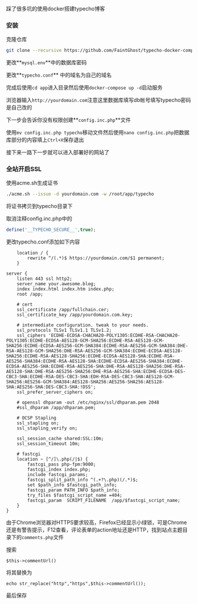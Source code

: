 踩了很多坑的使用docker搭建typecho博客

### 安装

克隆仓库

```bash
git clone --recursive https://github.com/FaintGhost/typecho-docker-compose.git app
```

更改**`mysql.env`**中的数据库密码

更改**`typecho.conf`** 中的域名为自己的域名

完成后使用`cd app`进入目录然后使用`docker-compose up -d`启动服务

浏览器输入`http://yourdomain.com`注意这里数据库填写db帐号填写typecho密码是自己改的

下一步会告诉你没有权限创建**`config.inc.php`**文件

使用`mv config.inc.php typecho`移动文件然后使用`nano config.inc.php`把数据库部分的内容填上`Ctrl+X`保存退出

接下来一路下一步就可以进入部署好的网站了

### 全站开启SSL

使用acme.sh生成证书

```bash
./acme.sh --issue -d yourdomain.com -w /root/app/typecho
```

将证书拷贝到typecho目录下

取消注释config.inc.php中的

```php
define('__TYPECHO_SECURE__',true);
```

更改typecho.conf添加如下内容

```nginx
    location / {
        rewrite ^/(.*)$ https://yourdomain.com/$1 permanent;
    }
```

```nginx
server {
    listen 443 ssl http2;
    server_name your.awesome.blog;
    index index.html index.htm index.php;
    root /app;
    
    # cert
    ssl_certificate /app/fullchain.cer;
    ssl_certificate_key /app/yourdomain.com.key;

    # intermediate configuration. tweak to your needs.
    ssl_protocols TLSv1 TLSv1.1 TLSv1.2;
    ssl_ciphers 'ECDHE-ECDSA-CHACHA20-POLY1305:ECDHE-RSA-CHACHA20-POLY1305:ECDHE-ECDSA-AES128-GCM-SHA256:ECDHE-RSA-AES128-GCM-SHA256:ECDHE-ECDSA-AES256-GCM-SHA384:ECDHE-RSA-AES256-GCM-SHA384:DHE-RSA-AES128-GCM-SHA256:DHE-RSA-AES256-GCM-SHA384:ECDHE-ECDSA-AES128-SHA256:ECDHE-RSA-AES128-SHA256:ECDHE-ECDSA-AES128-SHA:ECDHE-RSA-AES256-SHA384:ECDHE-RSA-AES128-SHA:ECDHE-ECDSA-AES256-SHA384:ECDHE-ECDSA-AES256-SHA:ECDHE-RSA-AES256-SHA:DHE-RSA-AES128-SHA256:DHE-RSA-AES128-SHA:DHE-RSA-AES256-SHA256:DHE-RSA-AES256-SHA:ECDHE-ECDSA-DES-CBC3-SHA:ECDHE-RSA-DES-CBC3-SHA:EDH-RSA-DES-CBC3-SHA:AES128-GCM-SHA256:AES256-GCM-SHA384:AES128-SHA256:AES256-SHA256:AES128-SHA:AES256-SHA:DES-CBC3-SHA:!DSS';
    ssl_prefer_server_ciphers on;

    # openssl dhparam -out /etc/nginx/ssl/dhparam.pem 2048
    #ssl_dhparam /app/dhparam.pem;

    # OCSP Stapling
    ssl_stapling on;
    ssl_stapling_verify on;

    ssl_session_cache shared:SSL:10m;
    ssl_session_timeout 10m;

    # fastcgi
    location ~ [^/]\.php(/|$) {
        fastcgi_pass php-fpm:9000;
        fastcgi_index index.php;
        include fastcgi_params;
        fastcgi_split_path_info ^(.+?\.php)(/.*)$;
        set $path_info $fastcgi_path_info;
        fastcgi_param PATH_INFO $path_info;
        try_files $fastcgi_script_name =404;
        fastcgi_param  SCRIPT_FILENAME  /app/$fastcgi_script_name;
    }
}
```

由于Chrome浏览器对HTTPS要求较高，Firefox已经显示小绿锁，可是Chrome还是有警告提示，F12查看，评论表单的action地址还是HTTP，找到站点主题目录下的`comments.php`文件

搜索

`$this->commentUrl()`

将其替换为

`echo str_replace("http","https",$this->commentUrl());` 

最后保存

